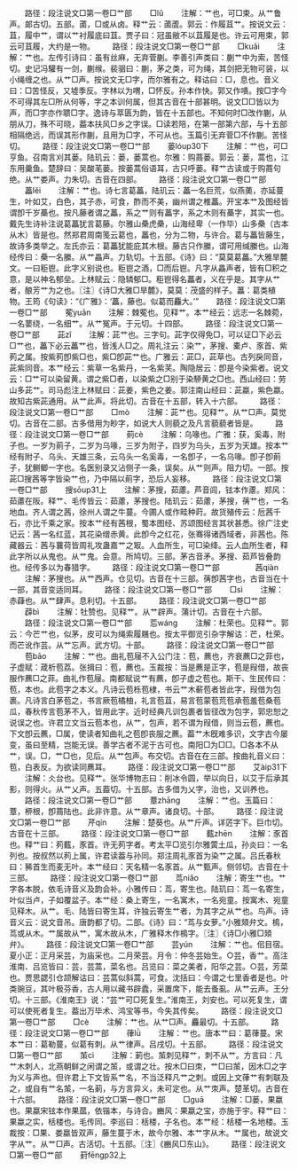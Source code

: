 <!-- { "loadSidebar": true } -->
　　路径：段注说文□第一卷□艹部
　　□lǔ
　　注解：艹也，可□束。从艹鲁声。郞古切。五部。蓾，□或从卤。释艹云：蓾蔖。郭云：作履苴艹。按说文云：苴，履中艹，谓以艹衬履底曰苴。贾子曰：冠虽敝不以苴履是也。许云可用束，郭云可苴履，大约是一物。
　　路径：段注说文□第一卷□艹部
　　□kuǎi
　　注解：艹也。左传引诗曰：虽有丝麻，无弃菅蒯。李善引声类曰：蒯艹中为索，苦怪切。史记冯驩有一剑，蒯缑。裴骃曰：蒯，茅之类，可为绳，其剑把无物可装，以小绳缠之也。从艹□声。按说文无□字，而尔雅有之。释诂曰：□，息也。音义曰：□苦怪反，又墟季反。字林以为喟，□怀反。孙本作快。郭又作嘳。按□字今不可得其左□所从何等，字之本训何属，但其古音在十部甚明。说文□□皆以为声，而□字亦作聩□字。逸诗与萃匮为韵，皆在十五部也。不知何时□改作蒯，从朋从刀，殊不可晓，葢本扶风□乡之字误。□读若陪，在第一部第六部，与十五部相隔绝远，而误其形作蒯，且用为□字，不可从也。玉篇引无弃菅□不作蒯。苦怪切。
　　路径：段注说文□第一卷□艹部
　　蒌lóup30下
　　注解：艹也，可□亨鱼。召南言刈其蒌。陆玑云：蒌，蒌蒿也。尔雅：购蔏蒌。郭云：蒌，蒿也，江东用羹鱼。楚辞曰：吴酸芼蒌。按蒌蒿俗语耳，古只呼蒌。释艹古读或于购蔏句绝。从艹娄声。力朱切。古音在四部。
　　路径：段注说文□第一卷□艹部
　　藟lěi
　　注解：艹也。诗七言葛藟，陆玑云：藟一名巨荒，似燕薁，亦延蔓生，叶如艾，白色，其子赤，可食，酢而不美，幽州谓之椎藟。开宝本艹及图经皆谓卽千岁蘽也。按凡藤者谓之藟，系之艹则有藟字，系之木则有蘽字，其实一也。戴先生诗补注说葛藟犹言葛藤。尔雅山櫐虎櫐，山海经卑（一作毕）山多櫐（古本从木）皆是也。然郑君周南笺云葛也，藟也，分为二物，与许合。葛与藟皆藤生，故诗多类举之。左氏亦云：葛藟犹能庇其木根。藤古只作縢，谓可用缄縢也。山海经传曰：櫐一名縢。从艹畾声。力轨切。十五部。《诗》曰：“莫莫葛藟。”大雅旱麓文。一曰秬鬯。此字义别说也。秬鬯之酒，□而后鬯。凡字从畾声者，皆有□积之意，是以神名郁垒。上林赋云：隐辚郁□。秬鬯得名藟者，义在乎是。其字从艹者，酿芳艹为之也。〖注〗《诗□大雅□旱麓》，莫莫：茂盛的样子。藟：葛类植物。王筠《句读》：“《广雅》：‘藟，藤也。似葛而麤大。’”
　　路径：段注说文□第一卷□艹部
　　蒬yuān
　　注解：棘蒬也。见释艹。本艹经云：远志一名棘菀，一名葽绕，一名细艹。从艹冤声。于元切。十四部。
　　路径：段注说文□第一卷□艹部
　　茈zǐ
　　注解：茈艹也。三字句。茈字仅得免□，可以证□下必云□艹也，藟下必云藟艹也，皆浅人□之。周礼注云：染艹，茅搜、橐卢、豕首、紫茢之属。按紫茢卽紫□也，紫□卽茈艹也。广雅云：茈□，茈草也。古列戾同音，茈紫同音。本艹经云：紫草一名紫丹，一名紫芺。陶隐居云：卽是今染紫者。说文云：□艹可以染留黄。谓之紫□者，以染紫之□别于染駵黄之□也。西山经曰：劳山多茈艹。司马彪注上林赋曰：茈姜，紫色之姜。郭注南山经曰：茈蠃，紫色蠃。故知古紫茈通用。从艹此声。将此切。古音在十五部，转入十六部。
　　路径：段注说文□第一卷□艹部
　　□mò
　　注解：茈艹也。见释艹。从艹□声。莫觉切。古音在二部。古多借用为眇字，如说大人则藐之及凡言藐藐者皆是。
　　路径：段注说文□第一卷□艹部
　　萴cè
　　注解：乌喙也。广雅：获，奚毒，附子也。一岁为萴子，二岁为乌喙，三岁为附子，四岁为乌头，五岁为天雄。按本艹经有附子、乌头、天雄三条，云乌头一名奚毒，一名卽子，一名乌喙。卽子卽萴子，犹鲗鲫一字也。名医别录又沾侧子一条，误矣。从艹则声。阻力切。一部。按茈□搜茜等字皆染艹也，乃中隔以萴字，恐后人妄移。
　　路径：段注说文□第一卷□艹部
　　搜sōup31上
　　注解：茅搜，茹藘。芦音闾，铉本作藘。郑风：茹藘在阪。释艹、毛传皆云：茹藘，茅搜也。陆玑云：茹藘，茅搜，蒨艹也，一名地血。齐人谓之茜，徐州人谓之牛蔓。今圃人或作畦种莳。故货殖传云：卮茜千石，亦比千乘之家。按本艹经有茜根，蜀本图经、苏颂图经言其状甚悉。徐广注史记云：茜一名红蓝，其花染缯赤黄。此卽今之红花，张骞得诸西域者，非茜也。陈藏器云：茜与蘘荷皆周礼攻蛊嘉艹之冣。人血所生，可□染绛。云人血所生者，释此字所以从鬼也。从艹鬼。会意。所鸠切。三部。茅古音矛。茅搜、茹芦皆叠韵也。经传多以为春猎字。
　　路径：段注说文□第一卷□艹部
　　
　　茜qiàn
　　注解：茅搜也。从艹西声。仓见切。古音在十三部。蒨卽茜字也，古音当在十一部，其音变适同耳。
　　路径：段注说文□第一卷□艹部
　　□sì
　　注解：赤蕼也。从艹肆声。息利切。十五部。
　　路径：段注说文□第一卷□艹部
　　薜bì
　　注解：牡赞也。见释艹。从艹辟声。蒲计切。古音在十六部。
　　路径：段注说文□第一卷□艹部
　　莣wáng
　　注解：杜荣也。见释艹。郭云：今芒艹也，似茅，皮可以为绳索履屩也。按太平御览引杂字解诂：芒，杜荣。而芒讹作芸。从艹忘声。武方切。十部。
　　路径：段注说文□第一卷□艹部
　　苞bāo
　　注解：艹也。曲礼苞屦不入公门注：苞，藨也，齐衰藨□之菲也，子虚赋：葴析苞荔。张揖曰：苞，藨也。玉裁按：当是藨是正字，苞是叚借，故丧服作藨□之菲。曲礼作苞屦。南都赋说艹有藨，卽子虚之苞也。斯干、生民传曰：苞，本也。此苞字之本义。凡诗云苞栎苞棣，书云艹木蔪苞者皆此字，叚借为包裹。凡诗言白茅苞之，书言厥苞橘柚，礼言苞苴，易言苞蒙苞荒苞承苞羞苞桑苞瓜，春秋传言苞茅不入，皆用此字。近时经典凡训包裹者皆径改为包字，郭忠恕之说误之也。许君立文当云苞本也，从艹，包声，若不谓为叚借，则当云苞，藨也。下文卽云藨，□属，使读者知曲礼之苞卽丧服之藨。葢艹木旣难多识，文字古今屡变，虽曰至精，岂能无误。善学古者不泥于古可也。南阳□为□□。□各本不从艹，误。□，艹□也，见后。从艹包声。布交切。古音在在三部。按曲礼音义曰：苞，白表反。为欲读同藨耳。
　　路径：段注说文□第一卷□艹部
　　艾àip31下
　　注解：仌台也。见释艹。张华博物志曰：削冰令圆，举以向日，以艾于后承其影，则得火。从艹乂声。五葢切。十五部。古多借为乂字，治也，又训养也。
　　路径：段注说文□第一卷□艹部
　　蔁zhāng
　　注解：艹也。玉篇曰：蔁，桺根，卽蔏陆也。此非许意。从艹章声。诸良切。十部。
　　路径：段注说文□第一卷□艹部
　　芹qín
　　注解：楚葵也。从艹斤声。详菦字下。巨巾切。古音在十三部。
　　路径：段注说文□第一卷□艹部
　　薽zhēn
　　注解：豕首也。释艹曰：茢薽，豕首。许无茢字者。考太平□览引尔雅蔩土瓜，孙炎曰：一名列也。按叔然以茢上属，许君读葢与孙同。郑注周礼豕首为染艹之属。吕氏春秋曰：豨首生而麦无叶。本艹经曰：天名精一名豕首。从艹甄声。侧邻切。古音在十三部。
　　路径：段注说文□第一卷□艹部
　　茑niǎo
　　注解：寄生艹也。艹字各本脱，依毛诗音义及韵会补。小雅传曰：茑，寄生也。陆玑曰：茑一名寄生，叶似当卢，子如覆盆子。本艹经：桑上寄生，一名寓木，一名宛童。按寓木、宛童见释木。从艹。毛、陆皆曰寄生耳，许独云寄生艹者，为其字之从艹也。鸟声。诗音义云：说文音吊。唐韵都了切。二部。《诗》曰：“茑与女萝。”小雅頍弁文。樢，茑或从木。艹属故从艹，寓木故从木，广雅释木作樢字。〖注〗《诗□小雅□頍弁》。
　　路径：段注说文□第一卷□艹部
　　芸yún
　　注解：艹也。佀目宿。夏小正：正月采芸，为庙采也。二月荣芸。月令：仲冬芸始生。○芸，香艹。高注淮南、吕览皆曰：芸，芸蒿，菜名也。吕览曰：菜之美者，阳华之芸。○芸，芳菜也。贾思勰引仓颉解诂曰：芸蒿似斜蒿，可食。沈括曰：今谓之七里香者是也。叶类豌豆，其叶极芬香，古人用以藏书辟蠹，采置席下，能去蚤虱。从艹云声。王分切。十三部。《淮南王》说：“芸艹可□死复生。”淮南王，刘安也。可以死复生，谓可以使死者复生。葢出万毕术、鸿宝等书，今失其传矣。
　　路径：段注说文□第一卷□艹部
　　□cè
　　注解：艹也。从艹□声。麤最切。十五部。
　　路径：段注说文□第一卷□艹部
　　葎lǜ
　　注解：艹也。唐本艹曰：葛葎蔓。宋本艹曰：葛勒蔓，似葛有刺。从艹律声。吕戌切。十五部。
　　路径：段注说文□第一卷□艹部
　　茦cì
　　注解：莿也。茦刺见释艹，刺不从艹。方言曰：凡艹木刺人，北燕朝鲜之闲谓之茦，或谓之壮。按木□曰朿，艹□曰茦，因木□之字为义与声也。但许君上下文皆系艹名，不当泛释凡艹之刺。或因上文葎艹有刺联及之，或自有艹名茦，一名莿，与方言异义，未可定也。从艹朿声。楚革切。古音在十六部。
　　路径：段注说文□第一卷□艹部
　　□guā
　　注解：□蒌，果蠃也。果蠃宋铉本作果蓏，依锴本，与诗合。豳风：果蠃之宝，亦施于宇。释艹曰：果蠃之实，栝楼也。毛传同。李巡曰：栝楼，子名也。本艹经：栝楼一名地楼。玉裁按：□果、娄蠃皆双声，藤生蔓于木，故今尔雅、本艹字从木。艹属也，故说文字从艹。从艹□声。古活切。十五部。〖注〗《豳风□东山》。
　　路径：段注说文□第一卷□艹部
　　葑fēngp32上
